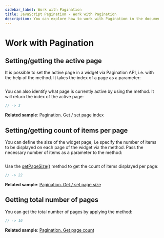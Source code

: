 ```yaml
---
sidebar_label: Work with Pagination
title: JavaScript Pagination - Work with Pagination 
description: You can explore how to work with Pagination in the documentation of the DHTMLX JavaScript UI library. Browse developer guides and API reference, try out code examples and live demos, and download a free 30-day evaluation version of DHTMLX Suite.
---
```


# Work with Pagination

## Setting/getting the active page

It is possible to set the active page in a widget via Pagination API, i.e. with the help of the [](pagination/api/pagination_setpage_method.md) method. It takes the index of a page as a parameter:

```javascript
```

You can also identify what page is currently active by using the [](pagination/api/pagination_getpage_method.md) method. It will return the index of the active page:

```javascript
// -> 3
```

**Related sample**: [Pagination. Get / set page index](https://snippet.dhtmlx.com/qepjgf7h)

## Setting/getting count of items per page

You can define the size of the widget page, i.e specify the number of items to be displayed on each page of the widget via the [](pagination/api/pagination_setpagesize_method.md) method. Pass the necessary number of items as a parameter to the method:

```javascript
```

Use the [getPageSize()](pagination/api/pagination_getpagesize_method.md) method to get the count of items displayed per page:

```javascript
// -> 22
```

**Related sample**: [Pagination. Get / set page size](https://snippet.dhtmlx.com/9u3gsyd4)

## Getting total number of pages

You can get the total number of pages by applying the [](pagination/api/pagination_getpagescount_method.md) method:

```javascript
// -> 10
```

**Related sample**: [Pagination. Get page count](https://snippet.dhtmlx.com/k5j6acc5)
